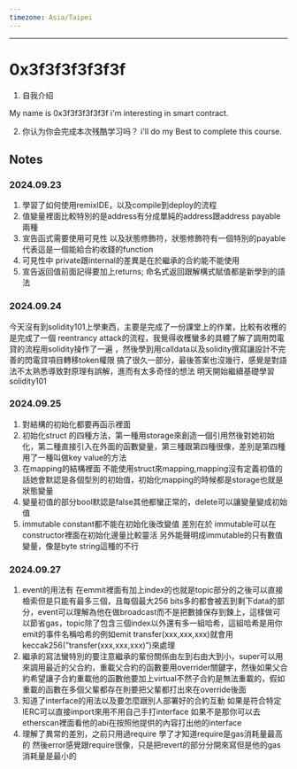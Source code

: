 ```yaml
---
timezone: Asia/Taipei
---
```


---

# 0x3f3f3f3f3f3f

1. 自我介绍

  My name is 0x3f3f3f3f3f3f i'm interesting in smart contract.

2. 你认为你会完成本次残酷学习吗？
  i'll do my Best to complete this course.

## Notes

<!-- Content_START -->

### 2024.09.23
1. 學習了如何使用remixIDE，以及compile到deploy的流程
2. 值變量裡面比較特別的是address有分成單純的address跟address payable 兩種
3. 宣告函式需要使用可見性 以及狀態修飾符，狀態修飾符有一個特別的payable代表這是一個能給合約收錢的function
4. 可見性中 private跟internal的差異是在於繼承的合約能不能使用
5. 宣告返回值前面記得要加上returns; 命名式返回跟解構式賦值都是新學到的語法
### 2024.09.24
今天沒有到solidity101上學東西，主要是完成了一份課堂上的作業，比較有收穫的是完成了一個 reentrancy attack的流程，我覺得收穫蠻多的具體了解了調用閃電貸的流程用solidity操作了一遍
，然後學到用calldata以及solidity撰寫讓設計不完善的閃電貸項目轉移token權限 搞了很久一部分，最後答案也沒幾行，感覺是對語法不太熟悉導致對原理有誤解，進而有太多奇怪的想法 
明天開始繼續基礎學習solidity101
### 2024.09.25

1. 對結構的初始化都要再函示裡面
2. 初始化struct 的四種方法，第一種用storage來創造一個引用然後對她初始化，第二種直接引入在外面的函數變量，第三種跟第四種很像，差別是第四種用了一種叫做key value的方法
3. 在mapping的結構裡面 不能使用struct來mapping,mapping沒有定義初值的話她會默認是各個型別的初始值，初始化mapping的時候都是storage也就是狀態變量
4. 變量初值的部分bool默認是false其他都蠻正常的，delete可以讓變量變成初始值
5. immutable  constant都不能在初始化後改變值 差別在於 immutable可以在constructor裡面在初始化邊量比較靈活 另外能聲明成immutable的只有數值變量，像是byte string這種的不行
### 2024.09.27

1. event的用法有 在emmit裡面有加上index的也就是topic部分的之後可以直接檢索但是只能有最多三個，且每個最大256 bits多的都會被丟到剩下data的部分，event可以理解為他在做broadcast而不是把數據保存到鍊上，這樣做可以節省gas，topic除了包含三個index以外還有多一組哈希，這組哈希是用你emit的事件名稱哈希的例如emit transfer(xxx,xxx,xxx)就會用keccak256(”transfer(xxx,xxx,xxx)”)來處理
2. 繼承的寫法蠻特別的要注意繼承的輩份關係由左到右由大到小，super可以用來調用最近的父合約，重載父合約的函數要用overrider關鍵字，然後如果父合約希望讓子合約重載他的函數他要加上virtual不然子合約是無法重載的，假如重載的函數在多個父輩都存在則要把父輩都打出來在override後面
3. 知道了interface的用法以及要怎麼跟別人部署好的合約互動 如果是符合特定IERC可以直接import來用不用自己手打interface 如果不是那你可以去etherscan裡面看他的abi在按照他提供的內容打出他的interface
4. 理解了異常的差別，之前只用過require 學了才知道require是gas消耗量最高的 然後error感覺跟require很像，只是把revert的部分分開來寫但是他的gas消耗量是最小的

<!-- Content_END -->

